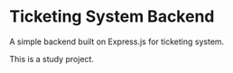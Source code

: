 # Ticketing System Backend

A simple backend built on Express.js for ticketing system.

This is a study project.
